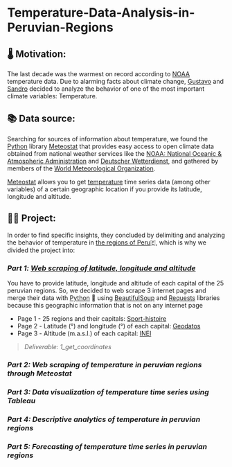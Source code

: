 # Temperature-Data-Analysis-in-Peruvian-Regions

## 🌡️ Motivation:

The last decade was the warmest on record according to [NOAA](https://www.noaa.gov/) temperature data. Due to alarming facts about climate change, [Gustavo](https://www.linkedin.com/in/gustavo-urib/) and [Sandro](https://www.linkedin.com/in/sandroagama/) decided to analyze the behavior of one of the most important climate variables: Temperature.

## 📚 Data source:

Searching for sources of information about temperature, we found the [Python](https://www.python.org/) library [Meteostat](https://dev.meteostat.net/python/) that provides easy access to open climate data obtained from national weather services like the [NOAA: National Oceanic & Atmospheric Administration](https://www.noaa.gov/) and [Deutscher Wetterdienst](https://www.dwd.de/EN/Home/home_node.html), and gathered by members of the [World Meteorological Organization](https://public.wmo.int/en).

[Meteostat](https://dev.meteostat.net/python/) allows you to get [temperature](https://dev.meteostat.net/python/daily.html#data-structure) time series data (among other variables) of a certain geographic location if you provide its latitude, longitude and altitude.

## 🧑‍💻 Project:

In order to find specific insights, they concluded by delimiting and analyzing the behavior of temperature in [the regions of Peru](https://en.wikipedia.org/wiki/Regions_of_Peru)🇪, which is why we divided the project into:

### *Part 1️: [Web scraping of latitude, longitude and altitude](https://www.linkedin.com/feed/update/urn:li:activity:7009576008534085632/)*

You have to provide latitude, longitude and altitude of each capital of the 25 peruvian regions. So, we decided to web scrape 3 internet pages and merge their data with [Python](https://www.python.org/) 🐍 using [BeautifulSoup](https://www.crummy.com/software/BeautifulSoup/bs4/doc/) and [Requests](https://requests.readthedocs.io/en/latest/user/quickstart/) libraries because this geographic information that is not on any internet page

+ Page 1 - 25 regions and their capitals: [Sport-histoire](https://www.sport-histoire.fr/es/Geografia/Lista_departamentos_regiones_Peru.php)
+ Page 2️ - Latitude (°) and longitude (°) of each capital: [Geodatos](https://www.geodatos.net/coordenadas/peru/)
+ Page 3️ - Altitude (m.a.s.l.) of each capital: [INEI](https://www.inei.gob.pe/media/MenuRecursivo/publicaciones_digitales/Est/Lib1253/cap01/cap01012.xls)

> *Deliverable: 1_get_coordinates*

### *Part 2: Web scraping of temperature in peruvian regions through Meteostat*

### *Part 3: Data visualization of temperature time series using Tableau*

### *Part 4: Descriptive analytics of temperature in peruvian regions*

### *Part 5: Forecasting of temperature time series in peruvian regions*
